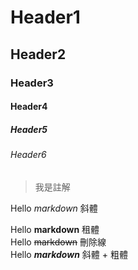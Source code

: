 # Header1
## Header2
### Header3
#### Header4
##### Header5
###### Header6

> 我是註解

Hello *markdown* 斜體

Hello **markdown** 租體  
Hello ~~markdown~~ 刪除線  
Hello ***markdown*** 斜體 + 粗體  